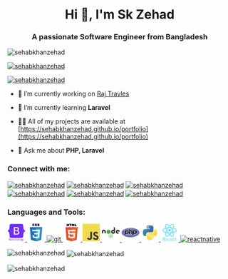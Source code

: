 <h1 align="center">Hi 👋, I'm Sk Zehad</h1>
<h3 align="center">A passionate Software Engineer from Bangladesh</h3>

<p align="left"> <img src="https://komarev.com/ghpvc/?username=sehabkhanzehad&label=Profile%20views&color=0e75b6&style=flat" alt="sehabkhanzehad" /> </p>

<p align="left"> <a href="https://github.com/ryo-ma/github-profile-trophy"><img src="https://github-profile-trophy.vercel.app/?username=sehabkhanzehad" alt="sehabkhanzehad" /></a> </p>

<p align="left"> <a href="https://twitter.com/sehabkhanzehad" target="blank"><img src="https://img.shields.io/twitter/follow/sehabkhanzehad?logo=twitter&style=for-the-badge" alt="sehabkhanzehad" /></a> </p>

- 🔭 I’m currently working on [Raj Travles](https://msrajtravles.com)

- 🌱 I’m currently learning **Laravel**

- 👨‍💻 All of my projects are available at [https://sehabkhanzehad.github.io/portfolio](https://sehabkhanzehad.github.io/portfolio)

- 💬 Ask me about **PHP, Laravel**

<h3 align="left">Connect with me:</h3>
<p align="left">
<a href="https://codepen.io/sehabkhanzehad" target="blank"><img align="center" src="https://raw.githubusercontent.com/rahuldkjain/github-profile-readme-generator/master/src/images/icons/Social/codepen.svg" alt="sehabkhanzehad" height="30" width="40" /></a>
<a href="https://twitter.com/sehabkhanzehad" target="blank"><img align="center" src="https://raw.githubusercontent.com/rahuldkjain/github-profile-readme-generator/master/src/images/icons/Social/twitter.svg" alt="sehabkhanzehad" height="30" width="40" /></a>
<a href="https://linkedin.com/in/sehabkhanzehad" target="blank"><img align="center" src="https://raw.githubusercontent.com/rahuldkjain/github-profile-readme-generator/master/src/images/icons/Social/linked-in-alt.svg" alt="sehabkhanzehad" height="30" width="40" /></a>
<a href="https://stackoverflow.com/users/sehabkhanzehad" target="blank"><img align="center" src="https://raw.githubusercontent.com/rahuldkjain/github-profile-readme-generator/master/src/images/icons/Social/stack-overflow.svg" alt="sehabkhanzehad" height="30" width="40" /></a>
<a href="https://fb.com/sehabkhanzehad" target="blank"><img align="center" src="https://raw.githubusercontent.com/rahuldkjain/github-profile-readme-generator/master/src/images/icons/Social/facebook.svg" alt="sehabkhanzehad" height="30" width="40" /></a>
<a href="https://instagram.com/sehabkhanzehad" target="blank"><img align="center" src="https://raw.githubusercontent.com/rahuldkjain/github-profile-readme-generator/master/src/images/icons/Social/instagram.svg" alt="sehabkhanzehad" height="30" width="40" /></a>
</p>

<h3 align="left">Languages and Tools:</h3>
<p align="left"> <a href="https://getbootstrap.com" target="_blank" rel="noreferrer"> <img src="https://raw.githubusercontent.com/devicons/devicon/master/icons/bootstrap/bootstrap-plain-wordmark.svg" alt="bootstrap" width="40" height="40"/> </a> <a href="https://www.w3schools.com/css/" target="_blank" rel="noreferrer"> <img src="https://raw.githubusercontent.com/devicons/devicon/master/icons/css3/css3-original-wordmark.svg" alt="css3" width="40" height="40"/> </a> <a href="https://git-scm.com/" target="_blank" rel="noreferrer"> <img src="https://www.vectorlogo.zone/logos/git-scm/git-scm-icon.svg" alt="git" width="40" height="40"/> </a> <a href="https://www.w3.org/html/" target="_blank" rel="noreferrer"> <img src="https://raw.githubusercontent.com/devicons/devicon/master/icons/html5/html5-original-wordmark.svg" alt="html5" width="40" height="40"/> </a> <a href="https://developer.mozilla.org/en-US/docs/Web/JavaScript" target="_blank" rel="noreferrer"> <img src="https://raw.githubusercontent.com/devicons/devicon/master/icons/javascript/javascript-original.svg" alt="javascript" width="40" height="40"/> </a> <a href="https://nodejs.org" target="_blank" rel="noreferrer"> <img src="https://raw.githubusercontent.com/devicons/devicon/master/icons/nodejs/nodejs-original-wordmark.svg" alt="nodejs" width="40" height="40"/> </a> <a href="https://www.php.net" target="_blank" rel="noreferrer"> <img src="https://raw.githubusercontent.com/devicons/devicon/master/icons/php/php-original.svg" alt="php" width="40" height="40"/> </a> <a href="https://www.python.org" target="_blank" rel="noreferrer"> <img src="https://raw.githubusercontent.com/devicons/devicon/master/icons/python/python-original.svg" alt="python" width="40" height="40"/> </a> <a href="https://reactjs.org/" target="_blank" rel="noreferrer"> <img src="https://raw.githubusercontent.com/devicons/devicon/master/icons/react/react-original-wordmark.svg" alt="react" width="40" height="40"/> </a> <a href="https://reactnative.dev/" target="_blank" rel="noreferrer"> <img src="https://reactnative.dev/img/header_logo.svg" alt="reactnative" width="40" height="40"/> </a> </p>

<p><img align="left" src="https://github-readme-stats.vercel.app/api/top-langs?username=sehabkhanzehad&show_icons=true&locale=en&layout=compact" alt="sehabkhanzehad" /></p>

<p>&nbsp;<img align="center" src="https://github-readme-stats.vercel.app/api?username=sehabkhanzehad&show_icons=true&locale=en" alt="sehabkhanzehad" /></p>

<p><img align="center" src="https://github-readme-streak-stats.herokuapp.com/?user=sehabkhanzehad&" alt="sehabkhanzehad" /></p>
